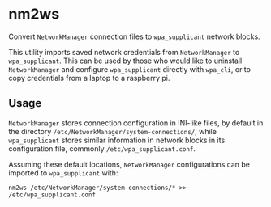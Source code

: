 # nm2ws

Convert `NetworkManager` connection files to `wpa_supplicant` network blocks.

This utility imports saved network credentials from `NetworkManager` to 
`wpa_supplicant`. This can be used by those who would like to uninstall 
`NetworkManager` and configure `wpa_supplicant` directly with `wpa_cli`, or to 
copy credentials from a laptop to a raspberry pi.

## Usage

`NetworkManager` stores connection configuration in INI-like files, by default 
in the directory `/etc/NetworkManager/system-connections/`, while 
`wpa_supplicant` stores similar information in network blocks in its 
configuration file, commonly `/etc/wpa_supplicant.conf`.

Assuming these default locations, `NetworkManager` configurations can be 
imported to `wpa_supplicant` with:

```
nm2ws /etc/NetworkManager/system-connections/* >> /etc/wpa_supplicant.conf
```
